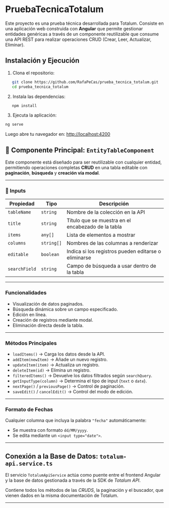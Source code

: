 # PruebaTecnicaTotalum

Este proyecto es una prueba técnica desarrollada para Totalum. Consiste en una aplicación web construida con **Angular** que permite gestionar entidades genéricas a través de un componente reutilizable que consume una API REST para realizar operaciones CRUD (Crear, Leer, Actualizar, Eliminar).

## Instalación y Ejecución

1. Clona el repositorio:

```bash
   git clone https://github.com/RafaPeCas/prueba_tecnica_totalum.git
   cd prueba_tecnica_totalum
```

2. Instala las dependencias:

```bash
   npm install
```

3. Ejecuta la aplicación:

```bash
ng serve
```

Luego abre tu navegador en: [http://localhost:4200](http://localhost:4200)

## 🧠 Componente Principal: `EntityTableComponent`

Este componente está diseñado para ser reutilizable con cualquier entidad, permitiendo operaciones completas **CRUD** en una tabla editable con **paginación**, **búsqueda** y **creación vía modal**.

---

### 🎯 Inputs

| Propiedad     | Tipo     | Descripción                                      |
|---------------|----------|--------------------------------------------------|
| `tableName`   | `string` | Nombre de la colección en la API                |
| `title`       | `string` | Título que se muestra en el encabezado de la tabla |
| `items`       | `any[]`  | Lista de elementos a mostrar                    |
| `columns`     | `string[]` | Nombres de las columnas a renderizar           |
| `editable`    | `boolean` | Indica si los registros pueden editarse o eliminarse |
| `searchField` | `string` | Campo de búsqueda a usar dentro de la tabla     |

---

### Funcionalidades

- Visualización de datos paginados.
- Búsqueda dinámica sobre un campo especificado.
- Edición en línea.
- Creación de registros mediante modal.
- Eliminación directa desde la tabla.

---

### Métodos Principales

- `loadItems()` → Carga los datos desde la API.
- `addItem(newItem)` → Añade un nuevo registro.
- `updateItem(item)` → Actualiza un registro.
- `deleteItem(id)` → Elimina un registro.
- `filteredItems()` → Devuelve los datos filtrados según `searchQuery`.
- `getInputType(column)` → Determina el tipo de input (`text` o `date`).
- `nextPage()` / `previousPage()` → Control de paginación.
- `saveEdit()` / `cancelEdit()` → Control del modo de edición.

---

### Formato de Fechas

Cualquier columna que incluya la palabra `"fecha"` automáticamente:

- Se muestra con formato `dd/MM/yyyy`.
- Se edita mediante un `<input type="date">`.

---

## Conexión a la Base de Datos: `totalum-api.service.ts`

El servicio `TotalumApiService` actúa como puente entre el frontend Angular y la base de datos gestionada a través de la SDK de *Totalum API*.

Contiene todos los métodos de las *CRUDS*, la paginación y el buscador, que vienen dados en la misma documentación de Totalum.

---

